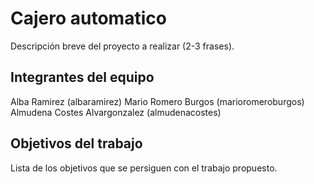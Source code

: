 # Cajero automatico

Descripción breve del proyecto a realizar (2-3 frases).

## Integrantes del equipo

Alba Ramirez (albaramirez)
Mario Romero Burgos (marioromeroburgos)
Almudena Costes Alvargonzalez (almudenacostes)
## Objetivos del trabajo

Lista de los objetivos que se persiguen con el trabajo propuesto.
